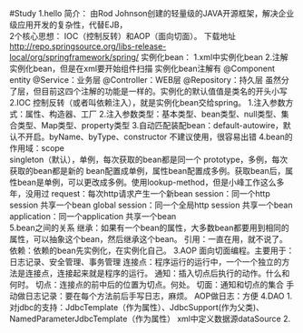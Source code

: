 #Study
    1.hello
        简介：
            由Rod Johnson创建的轻量级的JAVA开源框架，解决企业级应用开发的复杂性，代替EJB，	     
        2个核心思想：
            IOC（控制反转）和AOP（面向切面）。
        下载地址
            http://repo.springsource.org/libs-release-local/org/springframework/spring/
        实例化bean：
            1.xml中实例化bean
            2.注解实例化bean，但是在xml要开始组件扫描
                实例化bean注解有
                    @Component  entity
                    @Service：业务层
                    @Controller：WEB层
                    @Repository：持久层
                虽然分了层，但目前这四个注解的功能是一样的。实例化的默认值值是类名的开头小写
    2.IOC
        控制反转（或者叫依赖注入），就是实例化bean交给spring。
        1.注入参数方式：属性、构造器、工厂
        2.注入参数类型：基本类型、bean类型、null类型、集合类型、Map类型、property类型
        3.自动匹配装配bean：default-autowire，默认不开启。byName、byType、constructor
            不建议使用，很容易出错
        4.bean的作用域：scope    
            singleton（默认），单例，每次获取的bean都是同一个
            prototype，多例，每次获取的bean都是新的
                bean配置成单例，属性bean配置成多例。获取bean后，属性bean是单例，可以更改成多例。使用lookup-method，但是小峰工作这么多年，没用过
            request：每次http请求产生一个新bean
            session：同一个http session 共享一个bean
            global session：同一个全局http session 共享一个bean
            application：同一个application 共享一个bean  
        5.bean之间的关系
            继承：如果有一个bean的属性，大多数bean都要用到相同的属性，可以抽象这个bean，然后继承这个bean。
            引用：一直在用，就不说了。
            依赖：依赖的bean先实例化，在实例化自己。
    3.AOP
        面向切面编程。主要用于：日志记录、安全管理、事务管理
            连接点：程序运行的运行中，一个一个独立的方法是连接点，连接起来就是程序的运行。
            通知：插入切点后执行的动作。什么和何时。
            切点：连接点的前中后的位置为切点。何处。
            切面：通知和切点的集合
        手动做日志记录：要在每个方法前后手写日志，麻烦。
        AOP做日志：方便
    4.DAO
        1.对jdbc的支持：JdbcTemplate（作为属性）、JdbcSupport(作为父类)、NamedParameterJdbcTemplate（作为属性）
            xml中定义数据源dataSource
        2. 
            
        